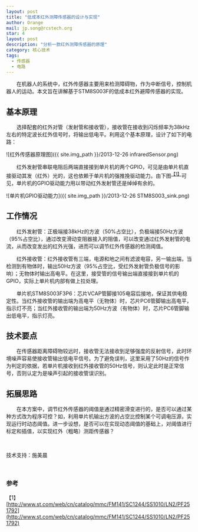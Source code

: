 ```yaml
---
layout: post
title: "低成本红外测障传感器的设计与实现"
author: Orange
mail: jp.song@rcstech.org
star: 4
layout: post
description: "分析一款红外测障传感器的原理"
category: 核心技术
tags: 
  - 传感器
  - 电路
---
```


　　在机器人的系统中，红外传感器主要用来检测障碍物，作为中断信号，控制机器人的运动。本文旨在讲解基于STM8S003F的低成本红外避障传感器的实现。

<!--more-->

## 基本原理

　　选择配套的红外对管（发射管和接收管），接收管在接收到闪烁频率为38kHz左右的特定波长红外信号时，将输出低电平。利用这个基本原理，设计了如下的电路：

![红外传感器原理图]({{ site.img_path }}/2013-12-26 infraredSensor.png)

　　红外发射管串联电阻后两端直接接到单片机的两个GPIO，可见是由单片机直接驱动其发（红外）光的，这也依赖于单片机的强推挽驱动能力。由下图<sup>[【1】](#【1】)</sup>可见，单片机的GPIO驱动能力用以带动红外发射管还是绰绰有余的。

![单片机GPIO驱动能力]({{ site.img_path }}/2013-12-26 STM8S003_sink.png)

## 工作情况

　　红外发射管：正极端接38kHz的方波（50%占空比），负极端接50Hz方波（95%占空比），通过改变滑动变阻器接入的阻值，可以改变通过红外发射管的电流，从而改变发出的红外光强，进而可以调节红外传感器的检测阈值。

　　红外接收管：红外接收管有三端，电源和地之间有滤波电容，另一输出端，当检测到有物体时，输出50Hz方波（95%占空比，受红外发射管负极信号的影响）；无物体时输出高电平。在这里，接受管的信号输出端直接接到单片机的GPIO，实际上单片机内部有做上拉处理。

　　单片机STM8S003F3P6：芯片VCAP管脚接105电容后接地，保证其供电稳定性。当红外接收管的输出端为高电平（无物体）时，芯片PC6管脚输出高电平，指示灯不亮；当红外接收管的输出端为50Hz方波（有物体）时，芯片PC6管脚输出低电平，指示灯亮。

## 技术要点

　　在传感器距离障碍物较远时，接收管无法接收到足够强度的反射信号，此时环境噪声容易使接收管输出低电平信号。为了避免误判，这里采用了50Hz的信号作为判定的依据，若单片机接收到红外接收管的50Hz信号，则认定此时是正常信号，否则认定为是噪声引起的接收管误识别。

## 拓展思路

　　在本方案中，调节红外传感器的阈值是通过精密滑变进行的，是否可以通过某种方式改为程序可控？如，利用单片机输出方波的占空比控制某个可调电压源，实现运行时动态阈值。进一步设想，是否可以在实现动态阈值的基础上，对阈值进行标定和插值，以实现红外（粗略）测距传感器？

<br/>

技术支持：施美晨

<br/>

### 参考

<span id="【1】"></span>【1】 [http://www.st.com/web/cn/catalog/mmc/FM141/SC1244/SS1010/LN2/PF251792](http://www.st.com/web/cn/catalog/mmc/FM141/SC1244/SS1010/LN2/PF251792)
